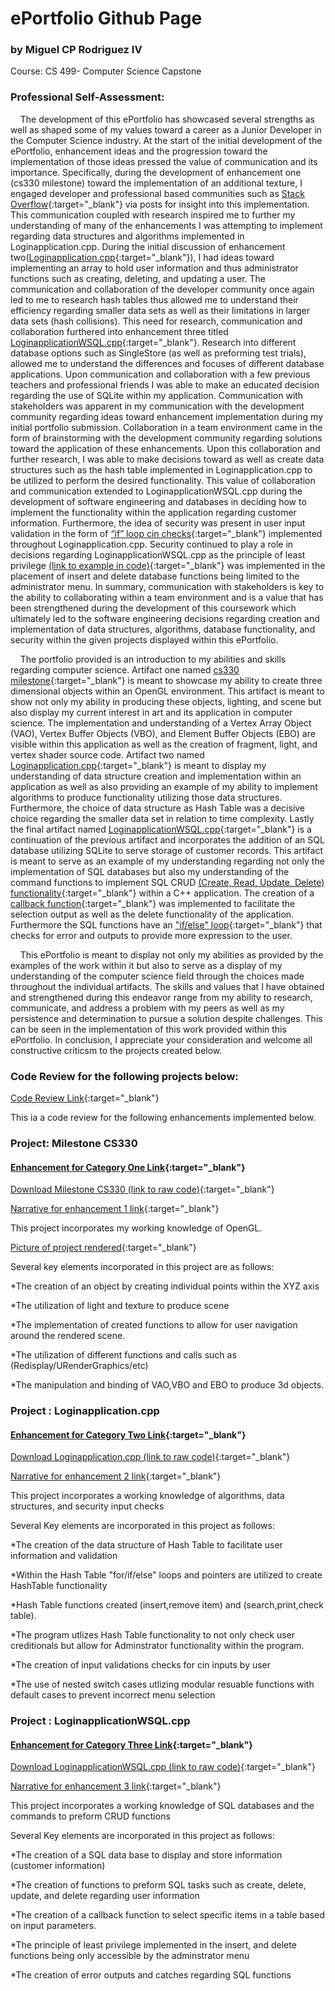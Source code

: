 # ePortfolio Github Page
### by Miguel CP Rodriguez IV 

Course: CS 499- Computer Science Capstone  

### Professional Self-Assessment:

&nbsp;&nbsp;&nbsp;&nbsp;The development of this ePortfolio has showcased several strengths as well as shaped some of my  values toward a career as a Junior Developer in the Computer Science industry. At the start of the initial development of the ePortfolio,  enhancement ideas and the progression toward the implementation of those ideas pressed the value of communication and its importance. Specifically, during the development of enhancement one (cs330 milestone) toward the implementation of an additional texture,  I engaged developer and professional based communities such as [Stack Overflow](https://stackoverflow.com/questions/67607881/attempting-to-implement-a-second-texture-in-opengl){:target="_blank"} via posts for insight into this implementation. This communication coupled with research inspired me to further my understanding of many of the enhancements I was attempting to implement regarding data structures and algorithms implemented in Loginapplication.cpp. During the initial discussion of enhancement two([Loginapplication.cpp](https://github.com/migrodri1980/Working-portfolio-/blob/main/Loginapplication.cpp){:target="_blank"}), I had ideas toward implementing an array to hold user information and thus administrator functions such as creating, deleting, and updating a user. The communication and collaboration of the developer community once again led to me to research hash tables thus allowed me to understand their efficiency regarding smaller data sets as well as their limitations in larger data sets (hash collisions). This need for research, communication and collaboration furthered into enhancement three titled [LoginapplicationWSQL.cpp](https://github.com/migrodri1980/Working-portfolio-/blob/main/LoginapplicationWSQL.cpp){:target="_blank"}. Research into different database options such as SingleStore (as well as preforming test trials), allowed me to understand the differences and focuses of different database applications. Upon communication and collaboration with a few previous teachers and professional friends I was able to make an educated decision regarding the use of SQLite within my application. Communication with stakeholders was apparent in my communication with the development community regarding ideas toward enhancement implementation during my initial portfolio submission. Collaboration in a team environment came in the form of brainstorming with the development community regarding solutions toward the application of these enhancements. Upon this collaboration and further research, I was able to make decisions toward as well as create data structures such as the hash table implemented in Loginapplication.cpp to be utilized to perform the desired functionality. This value of collaboration and communication extended to LoginapplicationWSQL.cpp during the development of software engineering and databases in deciding how to implement the functionality within the application regarding customer information. Furthermore, the idea of security was present in user input validation in the form of [“if” loop cin checks](https://raw.githubusercontent.com/migrodri1980/Working-portfolio-/main/project%20pics2/input%20validation%20check%20pic.JPG){:target="_blank"} implemented throughout Loginapplication.cpp. Security continued to play a role in decisions regarding LoginapplicationWSQL.cpp as the principle of least privilege [(link to example in code)](https://raw.githubusercontent.com/migrodri1980/Working-portfolio-/main/project%20pics2/least%20priviledge.JPG){:target="_blank"} was implemented in the placement of insert and delete database functions being limited to the administrator menu. In summary, communication with stakeholders is key to the ability to collaborating within a team environment and is a value that has been strengthened during the development of this coursework which ultimately led to the software engineering decisions regarding creation and implementation of data structures, algorithms, database functionality, and security within the given projects displayed within this ePortfolio. 


&nbsp;&nbsp;&nbsp;&nbsp;The portfolio provided is an introduction to my abilities and skills regarding computer science. Artifact one named [cs330 milestone](https://github.com/migrodri1980/Working-portfolio-/tree/main/milestone%20cs330){:target="_blank"} is meant to showcase my ability to create three dimensional objects within an OpenGL environment. This artifact is meant to show not only my ability in producing these objects, lighting, and scene but also display my current interest in art and its application in computer science. The implementation and understanding of a Vertex Array Object (VAO), Vertex Buffer Objects (VBO), and Element Buffer Objects (EBO) are visible within this application as well as the creation of fragment, light, and vertex shader source code. Artifact two named [Loginapplication.cpp](https://github.com/migrodri1980/Working-portfolio-/blob/main/Loginapplication.cpp){:target="_blank"} is meant to display my understanding of data structure creation and implementation within an application as well as also providing an example of my ability to implement algorithms to produce functionality utilizing those data structures. Furthermore, the choice of data structure as Hash Table was a decisive choice regarding the smaller data set in relation to time complexity. Lastly the final artifact named [LoginapplicationWSQL.cpp](https://github.com/migrodri1980/Working-portfolio-/blob/main/LoginapplicationWSQL.cpp){:target="_blank"} is a continuation of the previous artifact and incorporates the addition of an SQL database utilizing SQLite to serve storage of customer records. This artifact is meant to serve as an example of my understanding regarding not only the implementation of SQL databases but also my understanding of the command functions to implement SQL CRUD [(Create, Read, Update, Delete) functionality](https://raw.githubusercontent.com/migrodri1980/Working-portfolio-/main/project%20pics2/SQL%20functions%20pic.JPG){:target="_blank"} within a C++ application. The creation of a [callback function](https://raw.githubusercontent.com/migrodri1980/Working-portfolio-/main/project%20pics2/callback%20SQL.JPG){:target="_blank"} was implemented to facilitate the selection output as well as the delete functionality of the application. Furthermore the SQL functions have an ["if/else" loop](https://raw.githubusercontent.com/migrodri1980/Working-portfolio-/main/project%20pics2/SQL%20error.JPG){:target="_blank"} that checks for error and outputs to provide more expression to the user. 


&nbsp;&nbsp;&nbsp;&nbsp;This ePortfolio is meant to display not only my abilities as provided by the examples of the work within it but also to serve as a display of my understanding of the computer science field through the choices made throughout the individual artifacts. The skills and values that I have obtained and strengthened during this endeavor range from my ability to research, communicate, and address a problem with my peers as well as my persistence and determination to pursue a solution despite challenges. This can be seen in the implementation of this work provided within this ePortfolio. In conclusion, I appreciate your consideration and welcome all constructive criticsm to the projects created below. 



### Code Review for the following projects below: 

[Code Review Link](https://youtu.be/L57Ke2MWIyc){:target="_blank"}
  
This ia a code review for the following enhancements implemented below. 
 


### Project: Milestone CS330

#### [Enhancement for Category One Link](https://github.com/migrodri1980/Working-portfolio-/blob/main/milestone%20cs330/ms330.cpp){:target="_blank"}

[Download Milestone CS330 (link to raw code)](https://raw.githubusercontent.com/migrodri1980/Working-portfolio-/main/milestone%20cs330/ms330.cpp){:target="_blank"}


[Narrative for enhancement 1 link](https://github.com/migrodri1980/Working-portfolio-/blob/f1a1cee7802af6796befa6c1b48e2429b44ac736/Enhancement%201%20Narrative-%20Milestone%20cs330.pdf){:target="_blank"}

This project incorporates my working knowledge of OpenGL.

[Picture of project rendered](https://raw.githubusercontent.com/migrodri1980/Working-portfolio-/main/Project%20Pictures/ms330%20pic.JPG){:target="_blank"}

Several key elements incorporated in this project are as follows:


*The creation of an object by creating individual points within the XYZ axis

*The utilization of light and texture to produce scene 

*The implementation of created functions to allow for user navigation around the rendered scene.

*The utilization of different functions and calls such as (Redisplay/URenderGraphics/etc)

*The manipulation and binding of VAO,VBO and EBO to produce 3d objects. 


### Project : Loginapplication.cpp

#### [Enhancement for Category Two Link](https://github.com/migrodri1980/Working-portfolio-/blob/main/Loginapplication.cpp){:target="_blank"}

[Download Loginapplication.cpp (link to raw code)](https://raw.githubusercontent.com/migrodri1980/Working-portfolio-/main/Loginapplication.cpp){:target="_blank"}


[Narrative for enhancement 2 link](https://github.com/migrodri1980/Working-portfolio-/blob/f1a1cee7802af6796befa6c1b48e2429b44ac736/Enhancement%202%20Narrative-%20Loginapplication%20cpp.pdf){:target="_blank"}

This project incorporates a working knowledge of algorithms, data structures, and security input checks

Several Key elements are incorporated in this project as follows:

*The creation of the data structure of Hash Table to facilitate user information and validation

*Within the Hash Table "for/if/else" loops and pointers are utilized to create HashTable functionality 

*Hash Table functions created (insert,remove item) and (search,print,check table). 

*The program utlizes Hash Table functionality to not only check user creditionals but 
allow for Adminstrator functionality within the program. 

*The creation of input validations checks for cin inputs by user 

*The use of nested switch cases utlizing modular resuable functions with default cases to prevent incorrect menu selection

### Project : LoginapplicationWSQL.cpp

#### [Enhancement for Category Three Link](https://github.com/migrodri1980/Working-portfolio-/blob/main/LoginapplicationWSQL.cpp){:target="_blank"}

[Download LoginapplicationWSQL.cpp (link to raw code)](https://raw.githubusercontent.com/migrodri1980/Working-portfolio-/main/LoginapplicationWSQL.cpp){:target="_blank"}


[Narrative for enhancement 3 link](https://github.com/migrodri1980/Working-portfolio-/blob/f1a1cee7802af6796befa6c1b48e2429b44ac736/Enhancement%203%20Narrative-LoginapplicationWSQL.pdf){:target="_blank"}


This project incorporates a working knowledge of SQL databases and the commands to preform CRUD functions

Several Key elements are incorporated in this project as follows:

*The creation of a SQL data base to display and store information (customer information)

*The creation of functions to preform SQL tasks such as create, delete, update, and delete regarding user information

*The creation of a callback function to select specific items in a table based on input parameters.

*The principle of least privilege implemented in the insert, and delete functions being only accessible by the adminstrator menu

*The creation of error outputs and catches regarding SQL functions























